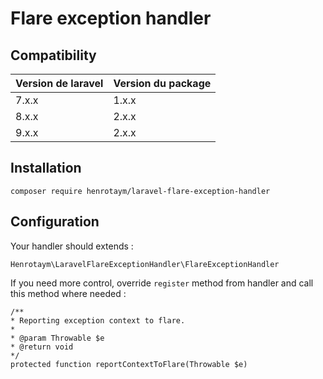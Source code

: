 # Flare exception handler

## Compatibility

| Version de laravel | Version du package |
|--|--|
| 7.x.x | 1.x.x |
| 8.x.x | 2.x.x |
| 9.x.x | 2.x.x |

## Installation

    composer require henrotaym/laravel-flare-exception-handler

## Configuration

Your handler should extends :

    Henrotaym\LaravelFlareExceptionHandler\FlareExceptionHandler

If you need more control, override `register` method from handler and call this method where needed :

    /**
    * Reporting exception context to flare.
    * 
    * @param Throwable $e
    * @return void
    */
    protected function reportContextToFlare(Throwable $e)


